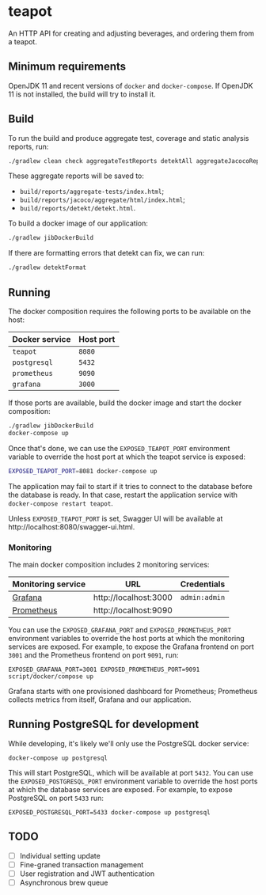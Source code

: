 # teapot

An HTTP API for creating and adjusting beverages, and ordering them from a teapot.


## Minimum requirements

OpenJDK 11 and recent versions of `docker` and `docker-compose`. If OpenJDK 11 is not installed, the build will try to install it.


## Build

To run the build and produce aggregate test, coverage and static analysis reports, run:

```sh
./gradlew clean check aggregateTestReports detektAll aggregateJacocoReport --info
```

These aggregate reports will be saved to:

* `build/reports/aggregate-tests/index.html`;
* `build/reports/jacoco/aggregate/html/index.html`;
* `build/reports/detekt/detekt.html`.

To build a docker image of our application:

```sh
./gradlew jibDockerBuild
```

If there are formatting errors that detekt can fix, we can run:

```sh
./gradlew detektFormat
```


## Running

The docker composition requires the following ports to be available on the host:

| Docker service  | Host port |
| --------------- | --------- |
| `teapot`        |  `8080`   |
| `postgresql`    |  `5432`   |
| `prometheus`    |  `9090`   |
| `grafana`       |  `3000`   |

If those ports are available, build the docker image and start the docker composition:

```sh
./gradlew jibDockerBuild
docker-compose up
```

Once that's done, we can use the `EXPOSED_TEAPOT_PORT` environment variable to override the host port at which the teapot service is exposed:

```sh
EXPOSED_TEAPOT_PORT=8081 docker-compose up
```

The application may fail to start if it tries to connect to the database before the database is ready. In that case, restart the application service with `docker-compose restart teapot`.

Unless `EXPOSED_TEAPOT_PORT` is set, Swagger UI will be available at http://localhost:8080/swagger-ui.html.


### Monitoring

The main docker composition includes 2 monitoring services:

| Monitoring service                      | URL                    | Credentials   |
| --------------------------------------- | ---------------------- | ------------- |
| [Grafana](https://grafana.com/)         | http://localhost:3000  | `admin:admin` |
| [Prometheus](https://prometheus.io/)    | http://localhost:9090  |               |

You can use the `EXPOSED_GRAFANA_PORT` and `EXPOSED_PROMETHEUS_PORT` environment variables to override the host ports at which the monitoring services are exposed. For example, to expose the Grafana frontend on port `3001` and the Prometheus frontend on port `9091`, run:

```
EXPOSED_GRAFANA_PORT=3001 EXPOSED_PROMETHEUS_PORT=9091 script/docker/compose up
```

Grafana starts with one provisioned dashboard for Prometheus; Prometheus collects metrics from itself, Grafana and our application.


## Running PostgreSQL for development

While developing, it's likely we'll only use the PostgreSQL docker service:

```
docker-compose up postgresql
```

This will start PostgreSQL, which will be available at port `5432`. You can use the `EXPOSED_POSTGRESQL_PORT` environment variable to override the host ports at which the database services are exposed. For example, to expose PostgreSQL on port `5433` run:

```
EXPOSED_POSTGRESQL_PORT=5433 docker-compose up postgresql
```


## TODO

* [ ] Individual setting update
* [ ] Fine-graned transaction management
* [ ] User registration and JWT authentication
* [ ] Asynchronous brew queue
